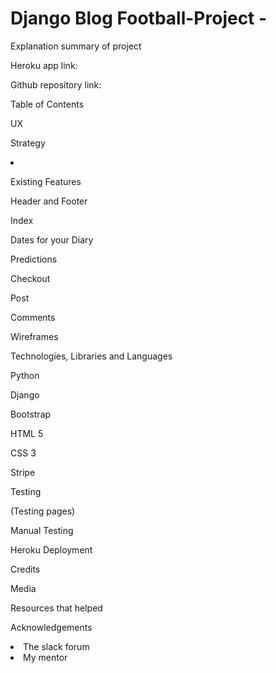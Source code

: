 # Django Blog Football-Project   - <Test build to make it pass>

Explanation summary of project


Heroku app link: <Provide link here>


Github repository link:<Provide link here>

Table of Contents




UX

Strategy

<li></li>



Existing Features

Header and Footer

Index

Dates for your Diary

Predictions 


Checkout


Post


Comments


Wireframes    <Draw forms and ideas for each page on website and then take photos>


Technologies, Libraries and Languages

Python


Django

Bootstrap


HTML 5

CSS 3

Stripe

Testing

(Testing pages) <Create test pages>


Manual Testing



Heroku Deployment


Credits

Media


Resources that helped 


Acknowledgements
<li>The slack forum</li>
<li>My mentor     </li>